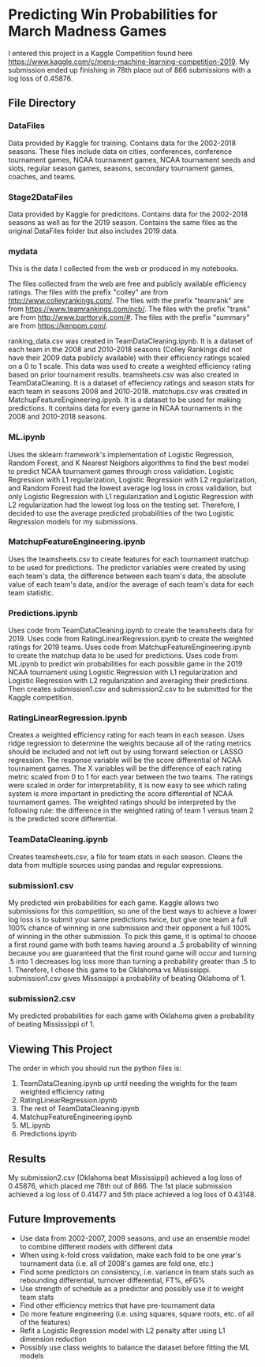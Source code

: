 # Predicting Win Probabilities for March Madness Games

I entered this project in a Kaggle Competition found here https://www.kaggle.com/c/mens-machine-learning-competition-2019. My submission ended up finishing in 78th place out of 866 submissions with a log loss of 0.45876.

## File Directory

### DataFiles

Data provided by Kaggle for training. Contains data for the 2002-2018 seasons. These files include data on cities, conferences, conference tournament games, NCAA tournament games, NCAA tournament seeds and slots, regular season games, seasons, secondary tournament games, coaches, and teams.

### Stage2DataFiles

Data provided by Kaggle for predicitons. Contains data for the 2002-2018 seasons as well as for the 2019 season. Contains the same files as the original DataFiles folder but also includes 2019 data.

### mydata

This is the data I collected from the web or produced in my notebooks. 

The files collected from the web are free and publicly available efficiency ratings. The files with the prefix "colley" are from http://www.colleyrankings.com/. The files with the prefix "teamrank" are from https://www.teamrankings.com/ncb/. The files with the prefix "trank" are from http://www.barttorvik.com/#. The files with the prefix "summary" are from https://kenpom.com/. 

ranking_data.csv was created in TeamDataCleaning.ipynb. It is a dataset of each team in the 2008 and 2010-2018 seasons (Colley Rankings did not have their 2009 data publicly available) with their efficiency ratings scaled on a 0 to 1 scale. This data was used to create a weighted efficiency rating based on prior tournament results. teamsheets.csv was also created in TeamDataCleaning. It is a dataset of effeciency ratings and season stats for each team in seasons 2008 and 2010-2018. matchups.csv was created in MatchupFeatureEngineering.ipynb. It is a dataset to be used for making predictions. It contains data for every game in NCAA tournaments in the 2008 and 2010-2018 seasons.

### ML.ipynb

Uses the sklearn framework's implementation of Logistic Regression, Random Forest, and K Nearest Neigbors algorithms to find the best model to predict NCAA tournament games through cross validation. Logistic Regression with L1 regularization, Logistic Regression with L2 regularization, and Random Forest had the lowest average log loss in cross validation, but only Logistic Regression with L1 regularization and Logistic Regression with L2 regularization had the lowest log loss on the testing set. Therefore, I decided to use the average predicted probabilities of the two Logistic Regression models for my submissions.

### MatchupFeatureEngineering.ipynb

Uses the teamsheets.csv to create features for each tournament matchup to be used for predictions. The predictor variables were created by using each team's data, the difference between each team's data, the absolute value of each team's data, and/or the average of each team's data for each team statistic.

### Predictions.ipynb

Uses code from TeamDataCleaning.ipynb to create the teamsheets data for 2019. Uses code from RatingLinearRegression.ipynb to create the weighted ratings for 2019 teams. Uses code from MatchupFeatureEngineering.ipynb to create the matchup data to be used for predictions. Uses code from ML.ipynb to predict win probabilities for each possible game in the 2019 NCAA tournament using Logistic Regression with L1 regularization and Logistic Regression with L2 regularization and averaging their predictions. Then creates submission1.csv and submission2.csv to be submitted for the Kaggle competition.

### RatingLinearRegression.ipynb

Creates a weighted efficiency rating for each team in each season. Uses ridge regression to determine the weights because  all of the rating metrics should be included and not left out by using forward selection or LASSO regression. The response variable will be the score differential of NCAA tournament games. The X variables will be the difference of each rating metric scaled from 0 to 1 for each year between the two teams. The ratings were scaled in order for interpretability, it is now easy to see which rating system is more important in predicting the score differential of NCAA tournament games. The weighted ratings should be interpreted by the following rule: the difference in the weighted rating of team 1 versus team 2 is the predicted score differential.

### TeamDataCleaning.ipynb

Creates teamsheets.csv, a file for team stats in each season. Cleans the data from multiple sources using pandas and regular expressions.

### submission1.csv

My predicted win probabilities for each game. Kaggle allows two submissions for this competition, so one of the best ways to achieve a lower log loss is to submit your same predictions twice, but give one team a full 100% chance of winning in one submission and their opponent a full 100% of winning in the other submission. To pick this game, it is optimal to choose a first round game with both teams having around a .5 probability of winning because you are guaranteed that the first round game will occur and turning .5 into 1 decreases log loss more than turning a probability greater than .5 to 1. Therefore, I chose this game to be Oklahoma vs Mississippi. submission1.csv gives Mississippi a probability of beating Oklahoma of 1.

### submission2.csv

My predicted probabilities for each game with Oklahoma given a probability of beating Mississippi of 1.

## Viewing This Project

The order in which you should run the python files is:

1) TeamDataCleaning.ipynb up until needing the weights for the team weighted efficiency rating
2) RatingLinearRegression.ipynb
3) The rest of TeamDataCleaning.ipynb
4) MatchupFeatureEngineering.ipynb
5) ML.ipynb
6) Predictions.ipynb

## Results

My submission2.csv (Oklahoma beat Mississippi) achieved a log loss of 0.45876, which placed me 78th out of 866. The 1st place submission achieved a log loss of 0.41477 and 5th place achieved a log loss of 0.43148.

## Future Improvements

- Use data from 2002-2007, 2009 seasons, and use an ensemble model to combine different models with different data
- When using k-fold cross validation, make each fold to be one year's tournament data (i.e. all of 2008's games are fold one, etc.)
- Find some predictors on consistency, i.e. variance in team stats such as rebounding differential, turnover differential, FT%, eFG%
- Use strength of schedule as a predictor and possibly use it to weight team stats
- Find other efficiency metrics that have pre-tournament data
- Do more feature engineering (i.e. using squares, square roots, etc. of all of the features)
- Refit a Logistic Regression model with L2 penalty after using L1 dimension reduction
- Possibly use class weights to balance the dataset before fitting the ML models
